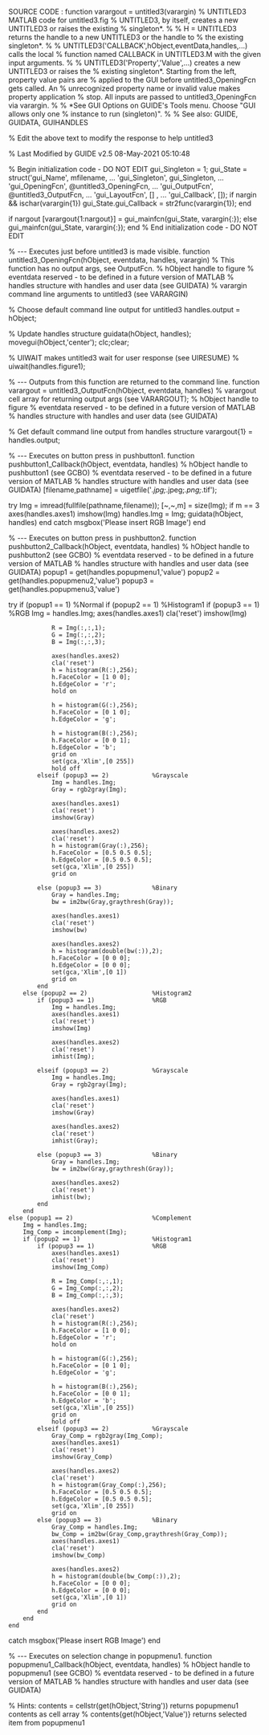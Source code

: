 SOURCE CODE :
function varargout = untitled3(varargin)
% UNTITLED3 MATLAB code for untitled3.fig 
%      UNTITLED3, by itself, creates a new UNTITLED3 or raises the existing
%      singleton*.
%
%      H = UNTITLED3 returns the handle to a new UNTITLED3 or the handle to
%      the existing singleton*.
%
%      UNTITLED3('CALLBACK',hObject,eventData,handles,...) calls the local
%      function named CALLBACK in UNTITLED3.M with the given input arguments.
%
%      UNTITLED3('Property','Value',...) creates a new UNTITLED3 or raises the
%      existing singleton*.  Starting from the left, property value pairs are
%      applied to the GUI before untitled3_OpeningFcn gets called.  An
%      unrecognized property name or invalid value makes property application
%      stop.  All inputs are passed to untitled3_OpeningFcn via varargin.
%
%      *See GUI Options on GUIDE's Tools menu.  Choose "GUI allows only one
%      instance to run (singleton)".
%
% See also: GUIDE, GUIDATA, GUIHANDLES

% Edit the above text to modify the response to help untitled3

% Last Modified by GUIDE v2.5 08-May-2021 05:10:48

% Begin initialization code - DO NOT EDIT
gui_Singleton = 1;
gui_State = struct('gui_Name',       mfilename, ...
                   'gui_Singleton',  gui_Singleton, ...
                   'gui_OpeningFcn', @untitled3_OpeningFcn, ...
                   'gui_OutputFcn',  @untitled3_OutputFcn, ...
                   'gui_LayoutFcn',  [] , ...
                   'gui_Callback',   []);
if nargin && ischar(varargin{1})
    gui_State.gui_Callback = str2func(varargin{1});
end

if nargout
    [varargout{1:nargout}] = gui_mainfcn(gui_State, varargin{:});
else
    gui_mainfcn(gui_State, varargin{:});
end
% End initialization code - DO NOT EDIT


% --- Executes just before untitled3 is made visible.
function untitled3_OpeningFcn(hObject, eventdata, handles, varargin)
% This function has no output args, see OutputFcn.
% hObject    handle to figure
% eventdata  reserved - to be defined in a future version of MATLAB
% handles    structure with handles and user data (see GUIDATA)
% varargin   command line arguments to untitled3 (see VARARGIN)

% Choose default command line output for untitled3
handles.output = hObject;

% Update handles structure
guidata(hObject, handles);
movegui(hObject,'center');
clc;clear;


% UIWAIT makes untitled3 wait for user response (see UIRESUME)
% uiwait(handles.figure1);


% --- Outputs from this function are returned to the command line.
function varargout = untitled3_OutputFcn(hObject, eventdata, handles) 
% varargout  cell array for returning output args (see VARARGOUT);
% hObject    handle to figure
% eventdata  reserved - to be defined in a future version of MATLAB
% handles    structure with handles and user data (see GUIDATA)

% Get default command line output from handles structure
varargout{1} = handles.output;


% --- Executes on button press in pushbutton1.
function pushbutton1_Callback(hObject, eventdata, handles)
% hObject    handle to pushbutton1 (see GCBO)
% eventdata  reserved - to be defined in a future version of MATLAB
% handles    structure with handles and user data (see GUIDATA)
[filename,pathname] = uigetfile('*.jpg;*.jpeg;*.png;*.tif');
 
try
    Img = imread(fullfile(pathname,filename));
    [~,~,m] = size(Img);
    if m == 3
        axes(handles.axes1)
        imshow(Img)
        handles.Img = Img;
        guidata(hObject, handles)
    end
catch
    msgbox('Please insert RGB Image')
end

% --- Executes on button press in pushbutton2.
function pushbutton2_Callback(hObject, eventdata, handles)
% hObject    handle to pushbutton2 (see GCBO)
% eventdata  reserved - to be defined in a future version of MATLAB
% handles    structure with handles and user data (see GUIDATA)
popup1 = get(handles.popupmenu1,'value')
popup2 = get(handles.popupmenu2,'value')
popup3 = get(handles.popupmenu3,'value')


try
    if (popup1 == 1)                        %Normal
        if (popup2 == 1)                    %Histogram1
            if (popup3 == 1)                %RGB
                Img = handles.Img;
                axes(handles.axes1)
                cla('reset')
                imshow(Img)

                R = Img(:,:,1);
                G = Img(:,:,2);
                B = Img(:,:,3);

                axes(handles.axes2)
                cla('reset')
                h = histogram(R(:),256);
                h.FaceColor = [1 0 0];
                h.EdgeColor = 'r';
                hold on

                h = histogram(G(:),256);
                h.FaceColor = [0 1 0];
                h.EdgeColor = 'g';

                h = histogram(B(:),256);
                h.FaceColor = [0 0 1];
                h.EdgeColor = 'b';
                grid on
                set(gca,'Xlim',[0 255])
                hold off
            elseif (popup3 == 2)            %Grayscale
                Img = handles.Img;
                Gray = rgb2gray(Img);

                axes(handles.axes1)
                cla('reset')
                imshow(Gray)

                axes(handles.axes2)
                cla('reset')
                h = histogram(Gray(:),256);
                h.FaceColor = [0.5 0.5 0.5];
                h.EdgeColor = [0.5 0.5 0.5];
                set(gca,'Xlim',[0 255])
                grid on

            else (popup3 == 3)              %Binary
                Gray = handles.Img;
                bw = im2bw(Gray,graythresh(Gray));

                axes(handles.axes1)
                cla('reset')
                imshow(bw)

                axes(handles.axes2)
                h = histogram(double(bw(:)),2);
                h.FaceColor = [0 0 0];
                h.EdgeColor = [0 0 0];
                set(gca,'Xlim',[0 1])
                grid on
            end
        else (popup2 == 2)                  %Histogram2
            if (popup3 == 1)                %RGB
                Img = handles.Img;
                axes(handles.axes1)
                cla('reset')
                imshow(Img)

                axes(handles.axes2)
                cla('reset')
                imhist(Img);

            elseif (popup3 == 2)            %Grayscale
                Img = handles.Img;
                Gray = rgb2gray(Img);

                axes(handles.axes1)
                cla('reset')
                imshow(Gray)

                axes(handles.axes2)
                cla('reset')
                imhist(Gray);

            else (popup3 == 3)              %Binary
                Gray = handles.Img;
                bw = im2bw(Gray,graythresh(Gray));

                axes(handles.axes2)
                cla('reset')
                imhist(bw);
            end
        end
    else (popup1 == 2)                      %Complement
        Img = handles.Img;
        Img_Comp = imcomplement(Img);
        if (popup2 == 1)                    %Histogram1
            if (popup3 == 1)                %RGB
                axes(handles.axes1)
                cla('reset')
                imshow(Img_Comp)

                R = Img_Comp(:,:,1);
                G = Img_Comp(:,:,2);
                B = Img_Comp(:,:,3);

                axes(handles.axes2)
                cla('reset')
                h = histogram(R(:),256);
                h.FaceColor = [1 0 0];
                h.EdgeColor = 'r';
                hold on

                h = histogram(G(:),256);
                h.FaceColor = [0 1 0];
                h.EdgeColor = 'g';

                h = histogram(B(:),256);
                h.FaceColor = [0 0 1];
                h.EdgeColor = 'b';
                set(gca,'Xlim',[0 255])
                grid on
                hold off
            elseif (popup3 == 2)            %Grayscale
                Gray_Comp = rgb2gray(Img_Comp);
                axes(handles.axes1)
                cla('reset')
                imshow(Gray_Comp)

                axes(handles.axes2)
                cla('reset')
                h = histogram(Gray_Comp(:),256);
                h.FaceColor = [0.5 0.5 0.5];
                h.EdgeColor = [0.5 0.5 0.5];
                set(gca,'Xlim',[0 255])
                grid on
            else (popup3 == 3)              %Binary
                Gray_Comp = handles.Img;
                bw_Comp = im2bw(Gray_Comp,graythresh(Gray_Comp));
                axes(handles.axes1)
                cla('reset')
                imshow(bw_Comp)

                axes(handles.axes2)
                h = histogram(double(bw_Comp(:)),2);
                h.FaceColor = [0 0 0];
                h.EdgeColor = [0 0 0];
                set(gca,'Xlim',[0 1])
                grid on
            end
        end
    end
catch
    msgbox('Please insert RGB Image')
end


% --- Executes on selection change in popupmenu1.
function popupmenu1_Callback(hObject, eventdata, handles)
% hObject    handle to popupmenu1 (see GCBO)
% eventdata  reserved - to be defined in a future version of MATLAB
% handles    structure with handles and user data (see GUIDATA)

% Hints: contents = cellstr(get(hObject,'String')) returns popupmenu1 contents as cell array
%        contents{get(hObject,'Value')} returns selected item from popupmenu1
